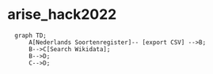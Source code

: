 # arise_hack2022

```mermaid
  graph TD;
      A[Nederlands Soortenregister]-- [export CSV] -->B;
      B-->C[Search Wikidata];
      B-->D;
      C-->D;
```
